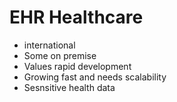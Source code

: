 # EHR Healthcare
- international
- Some on premise
- Values rapid development
- Growing fast and needs scalability
- Sesnsitive health data